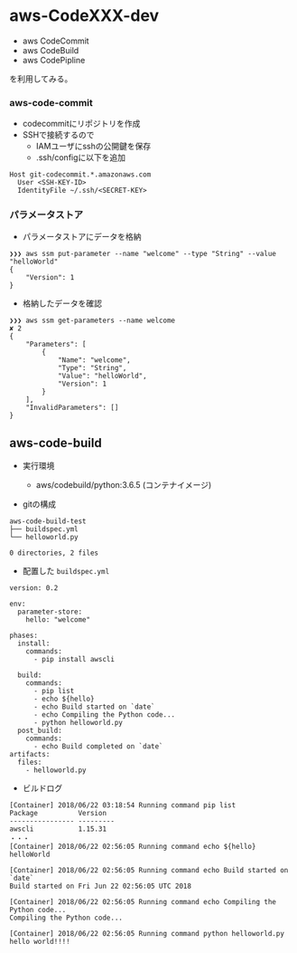 # aws-CodeXXX-dev
- aws CodeCommit
- aws CodeBuild
- aws CodePipline

を利用してみる。

### aws-code-commit
- codecommitにリポジトリを作成
- SSHで接続するので
  - IAMユーザにsshの公開鍵を保存
  - .ssh/configに以下を追加
```
Host git-codecommit.*.amazonaws.com
  User <SSH-KEY-ID>
  IdentityFile ~/.ssh/<SECRET-KEY>
```

### パラメータストア
- パラメータストアにデータを格納
```
❯❯❯ aws ssm put-parameter --name "welcome" --type "String" --value "helloWorld"
{
    "Version": 1
}
```
- 格納したデータを確認
```
❯❯❯ aws ssm get-parameters --name welcome                                                    ✘ 2
{
    "Parameters": [
        {
            "Name": "welcome",
            "Type": "String",
            "Value": "helloWorld",
            "Version": 1
        }
    ],
    "InvalidParameters": []
}
```

## aws-code-build
- 実行環境
  - aws/codebuild/python:3.6.5 (コンテナイメージ)

- gitの構成
```
aws-code-build-test
├── buildspec.yml
└── helloworld.py

0 directories, 2 files
```

- 配置した `buildspec.yml` 
```
version: 0.2

env:
  parameter-store:
    hello: "welcome"

phases:
  install:
    commands:
      - pip install awscli

  build:
    commands:
      - pip list
      - echo ${hello}
      - echo Build started on `date`
      - echo Compiling the Python code...
      - python helloworld.py
  post_build:
    commands:
      - echo Build completed on `date`
artifacts:
  files:
    - helloworld.py
```

- ビルドログ
```
[Container] 2018/06/22 03:18:54 Running command pip list
Package          Version  
---------------- ---------
awscli           1.15.31
・・・
[Container] 2018/06/22 02:56:05 Running command echo ${hello}
helloWorld

[Container] 2018/06/22 02:56:05 Running command echo Build started on `date`
Build started on Fri Jun 22 02:56:05 UTC 2018

[Container] 2018/06/22 02:56:05 Running command echo Compiling the Python code...
Compiling the Python code...

[Container] 2018/06/22 02:56:05 Running command python helloworld.py
hello world!!!!
```

